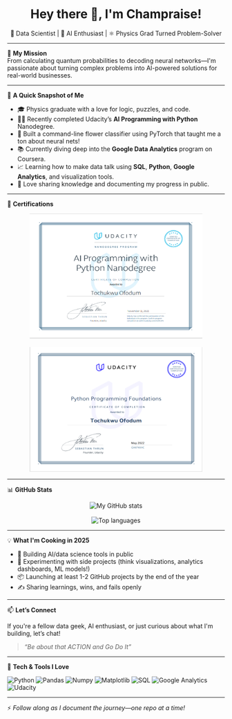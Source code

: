 <h1 align="center">Hey there 👋, I'm Champraise!</h1>
<p align="center">🚀 Data Scientist | 🧠 AI Enthusiast | ⚛️ Physics Grad Turned Problem-Solver</p>

---

🎯 **My Mission**  
From calculating quantum probabilities to decoding neural networks—I'm passionate about turning complex problems into AI-powered solutions for real-world businesses.

---

🧠 **A Quick Snapshot of Me**

- 🎓 Physics graduate with a love for logic, puzzles, and code.
- 🧑‍💻 Recently completed Udacity’s **AI Programming with Python** Nanodegree.
- 🌸 Built a command-line flower classifier using PyTorch that taught me a ton about neural nets!
- 📚 Currently diving deep into the **Google Data Analytics** program on Coursera.
- 📈 Learning how to make data talk using **SQL**, **Python**, **Google Analytics**, and visualization tools.
- 💬 Love sharing knowledge and documenting my progress in public.

---

📜 **Certifications**

<p align="center">
  <img src="assets/cert_ai_with_py.png" alt="AI Programming with Python Nanodegree" width="400" height="288">
  <br><br>
  <img src="assets/cert_py_foundations.png" alt="Python Programming Foundations" width="400" height="288">
</p>

---

📊 **GitHub Stats**

<p align="center">
  <img src="https://github-readme-stats.vercel.app/api?username=champraise&show_icons=true&theme=radical" alt="My GitHub stats" />
  <br><br>
  <img src="https://github-readme-stats.vercel.app/api/top-langs/?username=champraise&layout=compact&theme=radical" alt="Top languages" />
</p>

---

💡 **What I'm Cooking in 2025**

- 🔨 Building AI/data science tools in public
- 🧪 Experimenting with side projects (think visualizations, analytics dashboards, ML models!)
- 📦 Launching at least 1-2 GitHub projects by the end of the year
- ✍️ Sharing learnings, wins, and fails openly

---

📫 **Let’s Connect**

If you're a fellow data geek, AI enthusiast, or just curious about what I'm building, let’s chat!  
> *“Be about that ACTION and Go Do It”*

---

📌 **Tech & Tools I Love**

![Python](https://img.shields.io/badge/python-3670A0?style=for-the-badge&logo=python&logoColor=ffdd54)
![Pandas](https://img.shields.io/badge/pandas-150458?style=for-the-badge&logo=pandas&logoColor=white)
![Numpy](https://img.shields.io/badge/numpy-013243?style=for-the-badge&logo=numpy&logoColor=white)
![Matplotlib](https://img.shields.io/badge/Matplotlib-20232A?style=for-the-badge&logo=matplotlib&logoColor=61DAFB)
![SQL](https://img.shields.io/badge/SQL-4479A1?style=for-the-badge&logo=postgresql&logoColor=white)
![Google Analytics](https://img.shields.io/badge/Google%20Analytics-E37400?style=for-the-badge&logo=google-analytics&logoColor=white)
![Udacity](https://img.shields.io/badge/Udacity-grey?style=for-the-badge&logo=udacity&logoColor=15B8E6)

---

⚡ *Follow along as I document the journey—one repo at a time!*
